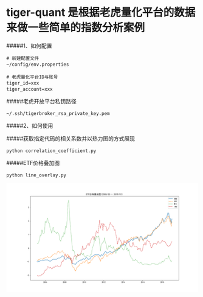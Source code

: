 # tiger-quant 是根据老虎量化平台的数据来做一些简单的指数分析案例

#####1、如何配置
~~~
# 新建配置文件
~/config/env.properties

# 老虎量化平台ID与账号
tiger_id=xxx
tiger_account=xxx
~~~

#####老虎开放平台私钥路径
~~~
~/.ssh/tigerbroker_rsa_private_key.pem
~~~

#####2、如何使用

#####获取指定代码的相关系数并以热力图的方式展现
~~~
python correlation_coefficient.py
~~~

#####ETF价格叠加图
~~~
python line_overlay.py
~~~
![Alt text](/test/1.png "ETF价格叠加图")